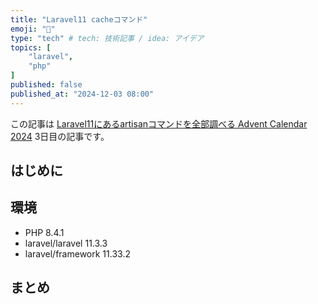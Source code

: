 ```yaml
---
title: "Laravel11 cacheコマンド"
emoji: "🍣"
type: "tech" # tech: 技術記事 / idea: アイデア
topics: [
    "laravel",
    "php"
]
published: false
published_at: "2024-12-03 08:00"
---
```


この記事は [Laravel11にあるartisanコマンドを全部調べる Advent Calendar 2024](https://adventar.org/calendars/10674) 3日目の記事です。

## はじめに

## 環境

- PHP 8.4.1
- laravel/laravel 11.3.3
- laravel/framework 11.33.2

## まとめ

